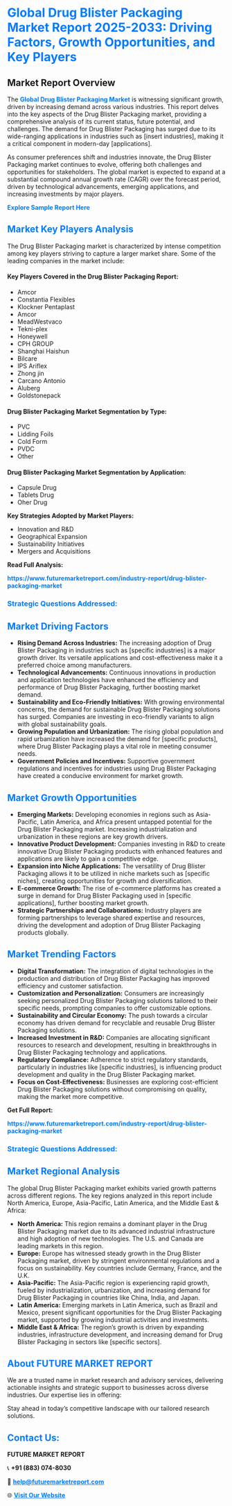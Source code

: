 <h1 style="color: #007BFF;">Global Drug Blister Packaging Market Report 2025-2033: Driving Factors, Growth Opportunities, and Key Players</h1>

<section id="overview">
<h2>Market Report Overview</h2>
<p>The <a href="https://www.futuremarketreport.com/industry-report/drug-blister-packaging-market" style="color: #007BFF; text-decoration: none;"><strong>Global Drug Blister Packaging Market</strong></a> is witnessing significant growth, driven by increasing demand across various industries. This report delves into the key aspects of the Drug Blister Packaging market, providing a comprehensive analysis of its current status, future potential, and challenges. The demand for Drug Blister Packaging has surged due to its wide-ranging applications in industries such as [insert industries], making it a critical component in modern-day [applications].</p>
<p>As consumer preferences shift and industries innovate, the Drug Blister Packaging market continues to evolve, offering both challenges and opportunities for stakeholders. The global market is expected to expand at a substantial compound annual growth rate (CAGR) over the forecast period, driven by technological advancements, emerging applications, and increasing investments by major players.</p>
</section>

<section id="overview">
<p><a href="https://www.futuremarketreport.com/request-sample/reportId=40365" style="color: #007BFF; text-decoration: none;"><strong>Explore Sample Report Here</strong></a></p>
</section>

<section id="key-players">
<h2 style="color: #007BFF;">Market Key Players Analysis</h2>
<p>The Drug Blister Packaging market is characterized by intense competition among key players striving to capture a larger market share. Some of the leading companies in the market include:</p>
<h4>Key Players Covered in the Drug Blister Packaging Report:</h4>
<ul><li>Amcor</li><li>Constantia Flexibles</li><li>Klockner Pentaplast</li><li>Amcor</li><li>MeadWestvaco</li><li>Tekni-plex</li><li>Honeywell</li><li>CPH GROUP</li><li>Shanghai Haishun</li><li>Bilcare</li><li>IPS Ariflex</li><li>Zhong jin</li><li>Carcano Antonio</li><li>Aluberg</li><li>Goldstonepack</li></ul>
<h4>Drug Blister Packaging Market Segmentation by Type:</h4>
<ul><li>PVC</li><li>Lidding Foils</li><li>Cold Form</li><li>PVDC</li><li>Other</li></ul>

<h4>Drug Blister Packaging Market Segmentation by Application:</h4>
<ul><li>Capsule Drug</li><li>Tablets Drug</li><li>Oher Drug</li></ul>
<p><strong>Key Strategies Adopted by Market Players:</strong></p>
<ul>
<li>Innovation and R&D</li>
<li>Geographical Expansion</li>
<li>Sustainability Initiatives</li>
<li>Mergers and Acquisitions</li>
</ul>
</section>

<section>
<p><strong>Read Full Analysis: </strong></p><a href="https://www.futuremarketreport.com/industry-report/drug-blister-packaging-market" style="color: #007BFF; text-decoration: none;"><strong>https://www.futuremarketreport.com/industry-report/drug-blister-packaging-market</strong></a>
<h3 style="color: #007BFF;">Strategic Questions Addressed:</h3>
</section>

<section id="driving-factors">
<h2 style="color: #007BFF;">Market Driving Factors</h2>
<ul>
<li><strong>Rising Demand Across Industries:</strong> The increasing adoption of Drug Blister Packaging in industries such as [specific industries] is a major growth driver. Its versatile applications and cost-effectiveness make it a preferred choice among manufacturers.</li>
<li><strong>Technological Advancements:</strong> Continuous innovations in production and application technologies have enhanced the efficiency and performance of Drug Blister Packaging, further boosting market demand.</li>
<li><strong>Sustainability and Eco-Friendly Initiatives:</strong> With growing environmental concerns, the demand for sustainable Drug Blister Packaging solutions has surged. Companies are investing in eco-friendly variants to align with global sustainability goals.</li>
<li><strong>Growing Population and Urbanization:</strong> The rising global population and rapid urbanization have increased the demand for [specific products], where Drug Blister Packaging plays a vital role in meeting consumer needs.</li>
<li><strong>Government Policies and Incentives:</strong> Supportive government regulations and incentives for industries using Drug Blister Packaging have created a conducive environment for market growth.</li>
</ul>
</section>

<section id="growth-opportunities">
<h2 style="color: #007BFF;">Market Growth Opportunities</h2>
<ul>
<li><strong>Emerging Markets:</strong> Developing economies in regions such as Asia-Pacific, Latin America, and Africa present untapped potential for the Drug Blister Packaging market. Increasing industrialization and urbanization in these regions are key growth drivers.</li>
<li><strong>Innovative Product Development:</strong> Companies investing in R&D to create innovative Drug Blister Packaging products with enhanced features and applications are likely to gain a competitive edge.</li>
<li><strong>Expansion into Niche Applications:</strong> The versatility of Drug Blister Packaging allows it to be utilized in niche markets such as [specific niches], creating opportunities for growth and diversification.</li>
<li><strong>E-commerce Growth:</strong> The rise of e-commerce platforms has created a surge in demand for Drug Blister Packaging used in [specific applications], further boosting market growth.</li>
<li><strong>Strategic Partnerships and Collaborations:</strong> Industry players are forming partnerships to leverage shared expertise and resources, driving the development and adoption of Drug Blister Packaging products globally.</li>
</ul>
</section>

<section id="trending-factors">
<h2 style="color: #007BFF;">Market Trending Factors</h2>
<ul>
<li><strong>Digital Transformation:</strong> The integration of digital technologies in the production and distribution of Drug Blister Packaging has improved efficiency and customer satisfaction.</li>
<li><strong>Customization and Personalization:</strong> Consumers are increasingly seeking personalized Drug Blister Packaging solutions tailored to their specific needs, prompting companies to offer customizable options.</li>
<li><strong>Sustainability and Circular Economy:</strong> The push towards a circular economy has driven demand for recyclable and reusable Drug Blister Packaging solutions.</li>
<li><strong>Increased Investment in R&D:</strong> Companies are allocating significant resources to research and development, resulting in breakthroughs in Drug Blister Packaging technology and applications.</li>
<li><strong>Regulatory Compliance:</strong> Adherence to strict regulatory standards, particularly in industries like [specific industries], is influencing product development and quality in the Drug Blister Packaging market.</li>
<li><strong>Focus on Cost-Effectiveness:</strong> Businesses are exploring cost-efficient Drug Blister Packaging solutions without compromising on quality, making the market more competitive.</li>
</ul>
</section>

<section>
<p><strong>Get Full Report: </strong></p><a href="https://www.futuremarketreport.com/industry-report/drug-blister-packaging-market" style="color: #007BFF; text-decoration: none;"><strong>https://www.futuremarketreport.com/industry-report/drug-blister-packaging-market</strong></a>
<h3 style="color: #007BFF;">Strategic Questions Addressed:</h3>
</section>


<section id="regional-analysis">
<h2 style="color: #007BFF;">Market Regional Analysis</h2>
<p>The global Drug Blister Packaging market exhibits varied growth patterns across different regions. The key regions analyzed in this report include North America, Europe, Asia-Pacific, Latin America, and the Middle East & Africa:</p>
<ul>
<li><strong>North America:</strong> This region remains a dominant player in the Drug Blister Packaging market due to its advanced industrial infrastructure and high adoption of new technologies. The U.S. and Canada are leading markets in this region.</li>
<li><strong>Europe:</strong> Europe has witnessed steady growth in the Drug Blister Packaging market, driven by stringent environmental regulations and a focus on sustainability. Key countries include Germany, France, and the U.K.</li>
<li><strong>Asia-Pacific:</strong> The Asia-Pacific region is experiencing rapid growth, fueled by industrialization, urbanization, and increasing demand for Drug Blister Packaging in countries like China, India, and Japan.</li>
<li><strong>Latin America:</strong> Emerging markets in Latin America, such as Brazil and Mexico, present significant opportunities for the Drug Blister Packaging market, supported by growing industrial activities and investments.</li>
<li><strong>Middle East & Africa:</strong> The region’s growth is driven by expanding industries, infrastructure development, and increasing demand for Drug Blister Packaging in sectors like [specific sectors].</li>
</ul>
</section>

<footer>
<h2 style="color: #007BFF;">About FUTURE MARKET REPORT</h2>
<p>We are a trusted name in market research and advisory services, delivering actionable insights and strategic support to businesses across diverse industries. Our expertise lies in offering:</p>

<p>Stay ahead in today’s competitive landscape with our tailored research solutions.</p>

<h2 style="color: #007BFF;">Contact Us:</h2>
<p><strong>FUTURE MARKET REPORT</strong></p>
<p>📞 <strong>+91 (883) 074-8030</strong></p>
<p>📧 <strong><a href="mailto:help@futuremarketreport.com" style="color: #007BFF;">help@futuremarketreport.com</a></strong></p>
<p>🌐 <strong><a href="https://www.futuremarketreport.com/" style="color: #007BFF;">Visit Our Website</a></strong></p>
</footer>